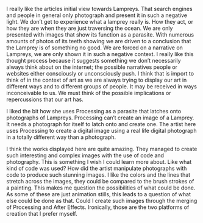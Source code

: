 I really like the articles initial view towards Lampreys. That search engines and people in general only photograph and present it in such a negative light. We don’t get to experience what a lamprey really is. How they act, or how they are when they are just traversing the ocean. We are only presented with images that show its function as a parasite. With numerous amounts of photos of its teeth showing we are driven to a conclusion that the Lamprey is of something no good. We are forced on a narrative on Lampreys, we are only shown it in such a negative context. I really like this thought process because it suggests something we don’t necessarily always think about on the internet; the possible narratives people or websites either consciously or unconsciously push. I think that is import to think of in the context of art as we are always trying to display our art in different ways and to different groups of people. It may be received in ways inconceivable to us. We must think of the possible implications or repercussions that our art has. 

I liked the bit how she uses Processing as a parasite that latches onto photographs of Lampreys. Processing can’t create an image of a Lamprey. It needs a photograph for itself to latch onto and create one. The artist here uses Processing to create a digital image using a real life digital photograph in a totally different way than a photograph. 

I think the works displayed here are quite amazing. They managed to create such interesting and complex images with the use of code and photography. This is something I wish I could learn more about. Like what kind of code was used? How did the artist manipulate photographs with code to produce such stunning images. I like the colors and the lines that stretch across the images,  they could be compared to the brush strokes of a painting. This makes me question the possibilities of what could be done. As some of these are just animation stills, this leads to a question of what else could be done as that. Could I create such images through the merging of Processing and After Effects. Ironically, those are the two platforms of creation that I prefer myself. 
